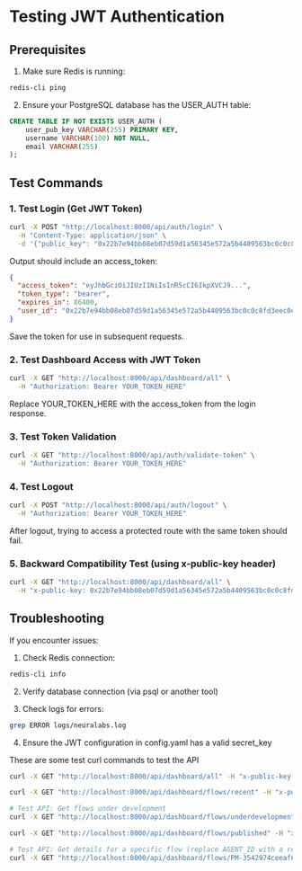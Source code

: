 # Testing JWT Authentication

## Prerequisites

1. Make sure Redis is running:
```bash
redis-cli ping
```

2. Ensure your PostgreSQL database has the USER_AUTH table:
```sql
CREATE TABLE IF NOT EXISTS USER_AUTH (
    user_pub_key VARCHAR(255) PRIMARY KEY,
    username VARCHAR(100) NOT NULL,
    email VARCHAR(255)
);
```

## Test Commands

### 1. Test Login (Get JWT Token)
```bash
curl -X POST "http://localhost:8000/api/auth/login" \
  -H "Content-Type: application/json" \
  -d '{"public_key": "0x22b7e94bb08eb07d59d1a56345e572a5b4409563bc0c0c8fd3eec0ec0bea8d46"}'
```

Output should include an access_token:
```json
{
  "access_token": "eyJhbGciOiJIUzI1NiIsInR5cCI6IkpXVCJ9...",
  "token_type": "bearer",
  "expires_in": 86400,
  "user_id": "0x22b7e94bb08eb07d59d1a56345e572a5b4409563bc0c0c8fd3eec0ec0bea8d46"
}
```

Save the token for use in subsequent requests.

### 2. Test Dashboard Access with JWT Token
```bash
curl -X GET "http://localhost:8000/api/dashboard/all" \
  -H "Authorization: Bearer YOUR_TOKEN_HERE"
```

Replace YOUR_TOKEN_HERE with the access_token from the login response.

### 3. Test Token Validation
```bash
curl -X GET "http://localhost:8000/api/auth/validate-token" \
  -H "Authorization: Bearer YOUR_TOKEN_HERE"
```

### 4. Test Logout
```bash
curl -X POST "http://localhost:8000/api/auth/logout" \
  -H "Authorization: Bearer YOUR_TOKEN_HERE"
```

After logout, trying to access a protected route with the same token should fail.

### 5. Backward Compatibility Test (using x-public-key header)
```bash
curl -X GET "http://localhost:8000/api/dashboard/all" \
  -H "x-public-key: 0x22b7e94bb08eb07d59d1a56345e572a5b4409563bc0c0c8fd3eec0ec0bea8d46"
```

## Troubleshooting

If you encounter issues:

1. Check Redis connection:
```bash
redis-cli info
```

2. Verify database connection (via psql or another tool)

3. Check logs for errors:
```bash
grep ERROR logs/neuralabs.log
```

4. Ensure the JWT configuration in config.yaml has a valid secret_key


These are some test curl commands to test the API
```bash
curl -X GET "http://localhost:8000/api/dashboard/all" -H "x-public-key: 0x22b7e94bb08eb07d59d1a56345e572a5b4409563bc0c0c8fd3eec0ec0bea8d46" -H "Content-Type: application/json"

curl -X GET "http://localhost:8000/api/dashboard/flows/recent" -H "x-public-key: 0x22b7e94bb08eb07d59d1a56345e572a5b4409563bc0c0c8fd3eec0ec0bea8d46" -H "Content-Type: application/json"

# Test API: Get flows under development
curl -X GET "http://localhost:8000/api/dashboard/flows/underdevelopment" -H "x-public-key: 0x22b7e94bb08eb07d59d1a56345e572a5b4409563bc0c0c8fd3eec0ec0bea8d46" -H "Content-Type: application/json"

curl -X GET "http://localhost:8000/api/dashboard/flows/published" -H "x-public-key: 0x22b7e94bb08eb07d59d1a56345e572a5b4409563bc0c0c8fd3eec0ec0bea8d46" -H "Content-Type: application/json"

# Test API: Get details for a specific flow (replace AGENT_ID with a real ID)
curl -X GET "http://localhost:8000/api/dashboard/flows/PM-3542974ceeaf69a01cd24288f66d52bb" -H "x-public-key: 0x22b7e94bb08eb07d59d1a56345e572a5b4409563bc0c0c8fd3eec0ec0bea8d46" -H "Content-Type: application/json"
```
